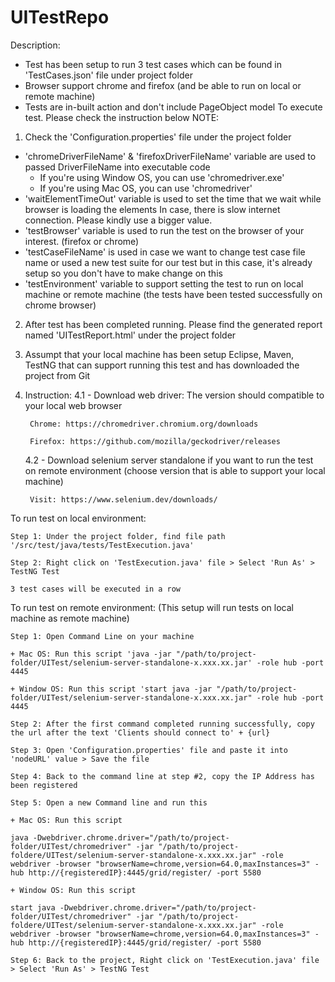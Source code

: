 # UITestRepo
Description:
- Test has been setup to run 3 test cases which can be found in 'TestCases.json' file under project folder
- Browser support chrome and firefox (and be able to run on local or remote machine)
- Tests are in-built action and don't include PageObject model
To execute test. Please check the instruction below
NOTE:
1. Check the 'Configuration.properties' file under the project folder
- 'chromeDriverFileName' & 'firefoxDriverFileName' variable are used to passed DriverFileName into executable code
 	+ If you're using Window OS, you can use 'chromedriver.exe'
 	+ If you're using Mac OS, you can use 'chromedriver'
- 'waitElementTimeOut' variable is used to set the time that we wait while browser is loading the elements
In case, there is slow internet connection. Please kindly use a bigger value.
- 'testBrowser' variable is used to run the test on the browser of your interest. (firefox or chrome)
- 'testCaseFileName' is used in case we want to change test case file name or used a new test suite for our test 
but in this case, it's already setup so you don't have to make change on this
- 'testEnvironment' variable to support setting the test to run on local machine or remote machine
(the tests have been tested successfully on chrome browser)
2. After test has been completed running. Please find the generated report named 'UITestReport.html' under the project folder
3. Assumpt that your local machine has been setup Eclipse, Maven, TestNG that can support running this test and has downloaded the project from Git 
4. Instruction: 
	4.1 - Download web driver: The version should compatible to your local web browser
	
		Chrome: https://chromedriver.chromium.org/downloads
		
		Firefox: https://github.com/mozilla/geckodriver/releases 
		
	4.2 - Download selenium server standalone if you want to run the test on remote environment (choose version that is able to support your local machine)
	
		Visit: https://www.selenium.dev/downloads/
		
To run test on local environment: 

	Step 1: Under the project folder, find file path '/src/test/java/tests/TestExecution.java'
	
	Step 2: Right click on 'TestExecution.java' file > Select 'Run As' > TestNG Test
	
	3 test cases will be executed in a row
	
To run test on remote environment: (This setup will run tests on local machine as remote machine)

	Step 1: Open Command Line on your machine
	
	+ Mac OS: Run this script 'java -jar "/path/to/project-folder/UITest/selenium-server-standalone-x.xxx.xx.jar' -role hub -port 4445
	
	+ Window OS: Run this script 'start java -jar "/path/to/project-folder/UITest/selenium-server-standalone-x.xxx.xx.jar" -role hub -port 4445
	
	Step 2: After the first command completed running successfully, copy the url after the text 'Clients should connect to' + {url} 
	
	Step 3: Open 'Configuration.properties' file and paste it into 'nodeURL' value > Save the file
	
	Step 4: Back to the command line at step #2, copy the IP Address has been registered 
	
	Step 5: Open a new Command line and run this 
	
	+ Mac OS: Run this script
	
	java -Dwebdriver.chrome.driver="/path/to/project-folder/UITest/chromedriver" -jar "/path/to/project-foldere/UITest/selenium-server-standalone-x.xxx.xx.jar" -role webdriver -browser "browserName=chrome,version=64.0,maxInstances=3" -hub http://{registeredIP}:4445/grid/register/ -port 5580
	
	+ Window OS: Run this script 
	
	start java -Dwebdriver.chrome.driver="/path/to/project-folder/UITest/chromedriver" -jar "/path/to/project-foldere/UITest/selenium-server-standalone-x.xxx.xx.jar" -role webdriver -browser "browserName=chrome,version=64.0,maxInstances=3" -hub http://{registeredIP}:4445/grid/register/ -port 5580
	
	Step 6: Back to the project, Right click on 'TestExecution.java' file > Select 'Run As' > TestNG Test
	
